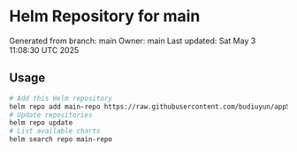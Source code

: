 # Helm Repository for main
Generated from branch: main
Owner: main
Last updated: Sat May  3 11:08:30 UTC 2025

## Usage
```bash
# Add this Helm repository
helm repo add main-repo https://raw.githubusercontent.com/budiuyun/appStore/helm-main/
# Update repositories
helm repo update
# List available charts
helm search repo main-repo
```
